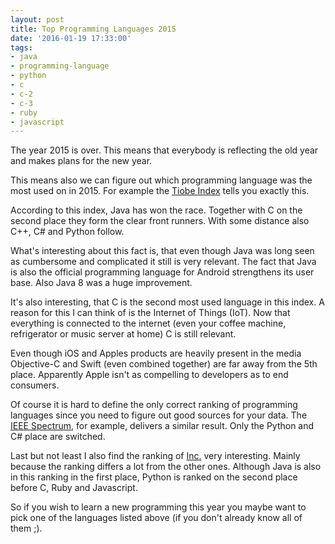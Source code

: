 ```yaml
---
layout: post
title: Top Programming Languages 2015
date: '2016-01-19 17:33:00'
tags:
- java
- programming-language
- python
- c
- c-2
- c-3
- ruby
- javascript
---
```


The year 2015 is over. This means that everybody is reflecting the old year and makes plans for the new year.

This means also we can figure out which programming language was the most used on in 2015. For example the [Tiobe Index](http://www.tiobe.com/index.php/content/paperinfo/tpci/index.html) tells you exactly this.

According to this index, Java has won the race. Together with C on the second place they form the clear front runners. With some distance also C++, C# and Python follow.

What's interesting about this fact is, that even though Java was long seen as cumbersome and complicated it still is very relevant. The fact that Java is also the official programming language for Android strengthens its user base. Also Java 8 was a huge improvement.

It's also interesting, that C is the second most used language in this index. A reason for this I can think of is the Internet of Things (IoT). Now that everything is connected to the internet (even your coffee machine, refrigerator or music server at home) C is still relevant. 

Even though iOS and Apples products are heavily present in the media Objective-C and Swift (even combined together) are far away from the 5th place. Apparently Apple isn't as compelling to developers as to end consumers.

Of course it is hard to define the only correct ranking of programming languages since you need to figure out good sources for your data. The [IEEE Spectrum](http://spectrum.ieee.org/computing/software/the-2015-top-ten-programming-languages), for example, delivers a similar result. Only the Python and C# place are switched.
 
Last but not least I also find the ranking of [Inc.](http://www.inc.com/larry-kim/10-most-popular-programming-languages-today.html) very interesting. Mainly because the ranking differs a lot from the other ones. Although Java is also in this ranking in the first place, Python is ranked on the second place before C, Ruby and Javascript. 

So if you wish to learn a new programming this year you maybe want to pick one of the languages listed above (if you don't already know all of them ;).